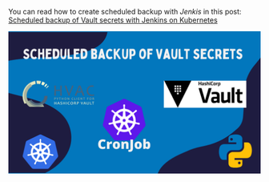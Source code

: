 
You can read how to create scheduled backup with *Jenkis* in this post:
[Scheduled backup of Vault secrets with Jenkins on Kubernetes](https://igorzhivilo.com/vault/scheduled-backup-vault-secrets/)

![vault-backup](images/logo2.png)